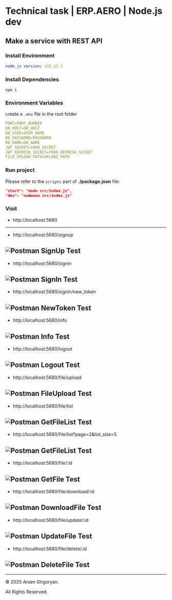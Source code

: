 # Technical task | ERP.AERO | Node.js dev

## Make a service with REST API

### Install Environment

```yml
node.js version: v22.13.1
```

### Install Dependencies

```
npm i
```

### Environment Variables

create a `.env` file in the root folder

```yaml
PORT=PORT_NUMBER
DB_HOST=DB_HOST
DB_USER=USER_NAME
DB_PASSWORD=PASSWORD
DB_NAME=DB_NAME
JWT_SECRET=YOUR_SECRET
JWT_REFRESH_SECRET=YOUR_REFRESH_SECRET
FILE_UPLOAD_PATH=UPLOAD_PATH
```

### Run project

Please refer to the `scripts` part of **./package.json** file:

```json
"start": "node src/index.js",
"dev": "nodemon src/index.js"
```

### Visit

- http://localhost:5680

---

- http://localhost:5680/signup

## ![Postman SignUp Test](assets/img/screenshots/screenshot_signup.png)

- http://localhost:5680/signin

## ![Postman SignIn Test](assets/img/screenshots/screenshot_signin.png)

- http://localhost:5680/signin/new_token

## ![Postman NewToken Test](assets/img/screenshots/screenshot_newtoken.png)

- http://localhost:5680/info

## ![Postman Info Test](assets/img/screenshots/screenshot_info.png)

- http://localhost:5680/logout

## ![Postman Logout Test](assets/img/screenshots/screenshot_logout.png)

- http://localhost:5680/file/upload

## ![Postman FileUpload Test](assets/img/screenshots/screenshot_fileupload.png)

- http://localhost:5680/file/list

## ![Postman GetFileList Test](assets/img/screenshots/screenshot_getfilelist.png)

- http://localhost:5680/file/list?page=2&list_size=5

## ![Postman GetFileList Test](assets/img/screenshots/screenshot_getfilelist1.png)

- http://localhost:5680/file/:id

## ![Postman GetFile Test](assets/img/screenshots/screenshot_getfile.png)

- http://localhost:5680/file/download/:id

## ![Postman DownloadFile Test](assets/img/screenshots/screenshot_downloadfile.png)

- http://localhost:5680/file/update/:id

## ![Postman UpdateFile Test](assets/img/screenshots/screenshot_updatefile.png)

- http://localhost:5680/file/delete/:id

## ![Postman DeleteFile Test](assets/img/screenshots/screenshot_deletefile.png)

---

&copy; 2025 Arsen Girgoryan.

All Rights Reserved.
